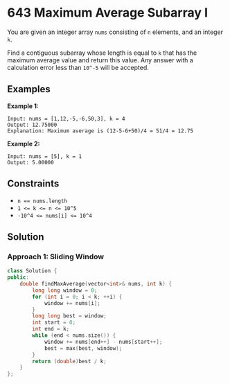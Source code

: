# 643 Maximum Average Subarray I

You are given an integer array `nums` consisting of `n` elements, and an integer `k`.

Find a contiguous subarray whose length is equal to `k` that has the maximum average value and return this value. Any answer with a calculation error less than `10^-5` will be accepted.

## Examples

**Example 1:**

```
Input: nums = [1,12,-5,-6,50,3], k = 4
Output: 12.75000
Explanation: Maximum average is (12-5-6+50)/4 = 51/4 = 12.75
```
**Example 2:**

```
Input: nums = [5], k = 1
Output: 5.00000
```
## Constraints
- `n == nums.length`
- `1 <= k <= n <= 10^5`
- `-10^4 <= nums[i] <= 10^4`

## Solution

### Approach 1: Sliding Window

```c++
class Solution {
public:
    double findMaxAverage(vector<int>& nums, int k) {
        long long window = 0;
        for (int i = 0; i < k; ++i) {
            window += nums[i];
        }
        long long best = window;
        int start = 0;
        int end = k;
        while (end < nums.size()) {
            window += nums[end++] - nums[start++];
            best = max(best, window);
        }
        return (double)best / k;
    }
};
```